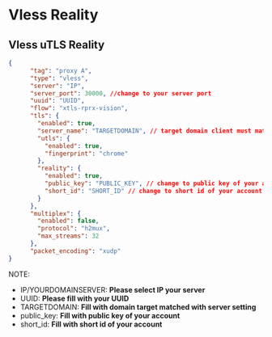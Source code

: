 # Vless Reality
## Vless uTLS Reality
```json
{
      "tag": "proxy A",
      "type": "vless",
      "server": "IP",
      "server_port": 30000, //change to your server port
      "uuid": "UUID",
      "flow": "xtls-rprx-vision",
      "tls": {
        "enabled": true,
        "server_name": "TARGETDOMAIN", // target domain client must match with server setting
        "utls": {
          "enabled": true,
          "fingerprint": "chrome"
        },
        "reality": {
          "enabled": true,
          "public_key": "PUBLIC_KEY", // change to public key of your account
          "short_id": "SHORT_ID" // change to short id of your account
        }
      },
      "multiplex": {
        "enabled": false,
        "protocol": "h2mux",
        "max_streams": 32
      },
      "packet_encoding": "xudp"
}
```
NOTE:
- IP/YOURDOMAINSERVER: **Please select IP your server**
- UUID: **Please fill with your UUID**
- TARGETDOMAIN: **Fill with domain target matched with server setting**
- public_key: **Fill with public key of your account**
- short_id: **Fill with short id of your account**

